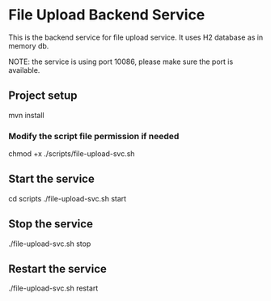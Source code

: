 # File Upload Backend Service
This is the backend service for file upload service. It uses H2 database as in memory db.

NOTE: the service is using port 10086, please make sure the port is available.

## Project setup
mvn install

### Modify the script file permission if needed
chmod +x ./scripts/file-upload-svc.sh

## Start the service
cd scripts
./file-upload-svc.sh start

##  Stop the service
./file-upload-svc.sh stop

## Restart the service
./file-upload-svc.sh restart